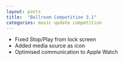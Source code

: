 ```yaml
---
layout: posts
title:  "Ballroom Competition 3.1"
categories: music update competition
---
```

- Fixed Stop/Play from lock screen
- Added media source as icon
- Optimised communication to Apple Watch